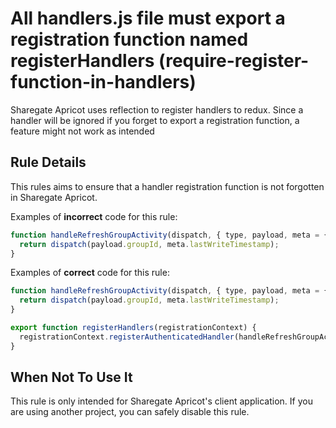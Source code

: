 # All handlers.js file must export a registration function named registerHandlers (require-register-function-in-handlers)

Sharegate Apricot uses reflection to register handlers to redux. Since a handler will be ignored if you forget to export a registration function, a feature might not work as intended

## Rule Details

This rules aims to ensure that a handler registration function is not forgotten in Sharegate Apricot.

Examples of **incorrect** code for this rule:

```js
function handleRefreshGroupActivity(dispatch, { type, payload, meta = {} }) {
  return dispatch(payload.groupId, meta.lastWriteTimestamp);
}
```

Examples of **correct** code for this rule:

```js
function handleRefreshGroupActivity(dispatch, { type, payload, meta = {} }) {
  return dispatch(payload.groupId, meta.lastWriteTimestamp);
}

export function registerHandlers(registrationContext) {
  registrationContext.registerAuthenticatedHandler(handleRefreshGroupActivity);
}
```

## When Not To Use It

This rule is only intended for Sharegate Apricot's client application. If you are using another project, you can safely disable this rule.
